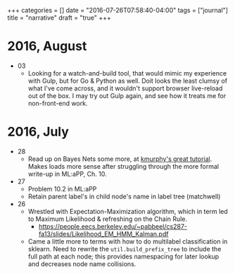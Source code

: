 +++
categories = []
date = "2016-07-26T07:58:40-04:00"
tags = ["journal"]
title = "narrative"
draft = "true"
+++

# 2016, August
* 03
    * Looking for a watch-and-build tool, that would mimic my experience with Gulp, but for Go &
      Python as well. Doit looks the least clumsy of what I've come across, and it wouldn't support
      browser live-reload out of the box. I may try out Gulp again, and see how it treats me for
      non-front-end work.

# 2016, July

* 28
    * Read up on Bayes Nets some more, at [kmurphy's great tutorial](http://www.cs.ubc.ca/~murphyk/Bayes/bayes.html).
    Makes loads more sense after struggling through the more formal write-up in ML:aPP, Ch. 10.
* 27
    * Problem 10.2 in ML:aPP
    * Retain parent label's in child node's name in label tree (matchwell)
* 26
    * Wrestled with Expectation-Maximization algorithm, which in term led to Maximum Likelihood &
      refreshing on the Chain Rule.
        * https://people.eecs.berkeley.edu/~pabbeel/cs287-fa13/slides/Likelihood_EM_HMM_Kalman.pdf
    * Came a little more to terms with how to do multilabel classification in sklearn. Need to rewrite the
      `util.build_prefix_tree` to include the full path at each node; this provides namespacing for later lookup and
      decreases node name collisions.
